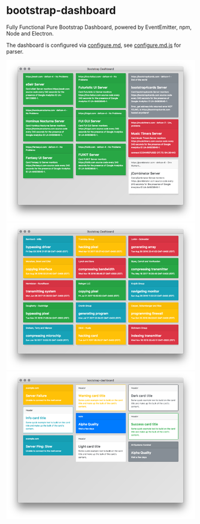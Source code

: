 # bootstrap-dashboard
Fully Functional Pure Bootstrap Dashboard, powered by EventEmitter, npm, Node and Electron.

The dashboard is configured via [configure.md](configure.md),
see [configure.md.js](configure.md.js) for parser.

![](screenshot-defcon.png)
![](screenshot-colors.png)
![](screenshot.png)
